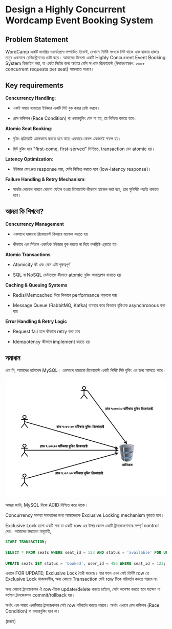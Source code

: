 # Design a Highly Concurrent Wordcamp Event Booking System

## Problem Statement

WordCamp একটি জনপ্রিয় ওয়ার্ডপ্রেস-সম্পর্কিত ইভেন্ট, যেখানে নির্দিষ্ট সংখ্যক সিট থাকে এবং হাজার হাজার মানুষ একসাথে রেজিস্ট্রেশনের চেষ্টা করে। আমাদের উদ্দেশ্য একটি Highly Concurrent Event Booking System ডিজাইন করা, যা একই সিটের জন্য অত্যন্ত বেশি সংখ্যক রিকোয়েস্ট (উদাহরণস্বরূপ: ৫০০+ concurrent requests per seat) সামলাতে পারবে।

## Key requirements

**Concurrency Handling**:

- একই সময়ে হাজারো ইউজার একটি সিট বুক করার চেষ্টা করবে।

- রেস কন্ডিশন (Race Condition) বা ওভারবুকিং যেন না হয়, তা নিশ্চিত করতে হবে।

**Atomic Seat Booking**:

- বুকিং প্রক্রিয়াটি এমনভাবে করতে হবে যাতে একবারে কেবল একজনই সফল হয়।

- সিট বুকিং হবে "first-come, first-served" ভিত্তিতে, transaction যেন atomic হয়।

**Latency Optimization**:

- ইউজার যেন দ্রুত response পায়, সেটা নিশ্চিত করতে হবে (low-latency response)।

**Failure Handling & Retry Mechanism**:

- সার্ভার লোডের কারণে কোনো ফেইল হওয়া রিকোয়েস্ট কীভাবে হ্যান্ডেল করা হবে, তার সুনির্দিষ্ট পদ্ধতি থাকতে হবে।

## আমরা কি শিখবো?

**Concurrency Management**

- একসাথে হাজারো রিকোয়েস্ট কিভাবে হ্যান্ডেল করতে হয়

- কীভাবে এক সিটকে একাধিক ইউজার বুক করতে না দিয়ে কনফ্লিক্ট এড়াতে হয়

**Atomic Transactions**

- Atomicity কী এবং কেন এটা গুরুত্বপূর্ণ

- SQL বা NoSQL ডেটাবেসে কীভাবে atomic বুকিং অপারেশন বানাতে হয়

**Caching & Queuing Systems**

- Redis/Memcached দিয়ে কিভাবে performance বাড়ানো যায়

- Message Queue (RabbitMQ, Kafka) ব্যবহার করে কিভাবে বুকিংকে asynchronous করা যায়

**Error Handling & Retry Logic**

- Request fail হলে কীভাবে retry করা হবে

- Idempotency কীভাবে implement করতে হয়

## সমাধান

ধরে নি, আমাদের ডাটাবেস MySQL। একসাথে হাজারো রিকোয়েস্ট একটি নির্দিষ্ট সিট বুকিং এর জন্য আসতে পারে।

<p align="center">
  <img src="./images/concurrency-1.png" alt="concurrency">
</p>

আমরা জানি, MySQL নিজে ACID নিশ্চিত করে থাকে।

Concurrency সমস্যা সমাধানের জন্য আমাদেরকে Exclusive Locking mechanism বুজতে হবে।

Exclusive Lock হলো একটি লক যা একটি row এর উপর কেবল একটি ট্রানজেকশনকে সম্পূর্ণ control দেয়। আমাদের উদাহরণ অনুযায়ী,

```sql
START TRANSACTION;

SELECT * FROM seats WHERE seat_id = 123 AND status = 'available' FOR UPDATE;

UPDATE seats SET status = 'booked', user_id = 456 WHERE seat_id = 123; COMMIT;
```

এখানে FOR UPDATE; Exclusive Lock তৈরী করেছে। যার ফলে এখন সেই নির্দিষ্ট row তে Exclusive Lock থাকাকালীন, অন্য কোনো Transaction সেই row টিকে পরিবর্তন করতে পারবে না।

অন্য কোনো ট্রানজেকশন ঐ row-টাকে update/delete করতে চাইলে, সেটা অপেক্ষা করতে হবে যতক্ষণ না বর্তমান ট্রানজেকশন commit/rollback হয়।

অর্থাৎ এক সময়ে একটিমাত্র ট্রানজেকশন সেই row পরিবর্তন করতে পারবে। অর্থাৎ এখানে রেস কন্ডিশন (Race Condition) বা ওভারবুকিং হবে না।

(চলবে)
